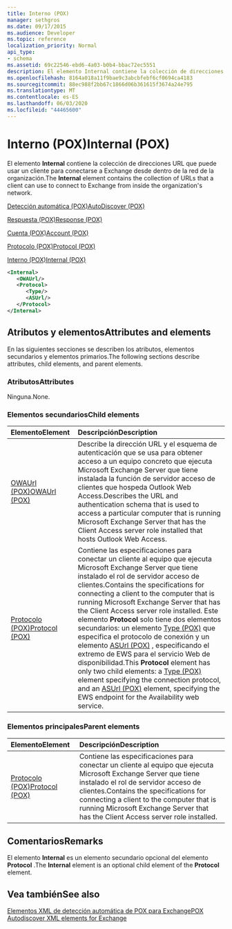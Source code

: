 ```yaml
---
title: Interno (POX)
manager: sethgros
ms.date: 09/17/2015
ms.audience: Developer
ms.topic: reference
localization_priority: Normal
api_type:
- schema
ms.assetid: 69c22546-ebd6-4a03-b0b4-bbac72ec5551
description: El elemento Internal contiene la colección de direcciones URL que puede usar un cliente para conectarse a Exchange desde dentro de la red de la organización.
ms.openlocfilehash: 8164a018a11f9bae9c3abcbfebf6cf0694ca4183
ms.sourcegitcommit: 88ec988f2bb67c1866d06b361615f3674a24e795
ms.translationtype: MT
ms.contentlocale: es-ES
ms.lasthandoff: 06/03/2020
ms.locfileid: "44465600"
---
```

# <a name="internal-pox"></a><span data-ttu-id="82561-103">Interno (POX)</span><span class="sxs-lookup"><span data-stu-id="82561-103">Internal (POX)</span></span>

<span data-ttu-id="82561-104">El elemento **Internal** contiene la colección de direcciones URL que puede usar un cliente para conectarse a Exchange desde dentro de la red de la organización.</span><span class="sxs-lookup"><span data-stu-id="82561-104">The **Internal** element contains the collection of URLs that a client can use to connect to Exchange from inside the organization's network.</span></span> 
  
[<span data-ttu-id="82561-105">Detección automática (POX)</span><span class="sxs-lookup"><span data-stu-id="82561-105">AutoDiscover (POX)</span></span>](autodiscover-pox.md)
  
[<span data-ttu-id="82561-106">Respuesta (POX)</span><span class="sxs-lookup"><span data-stu-id="82561-106">Response (POX)</span></span>](response-pox.md)
  
[<span data-ttu-id="82561-107">Cuenta (POX)</span><span class="sxs-lookup"><span data-stu-id="82561-107">Account (POX)</span></span>](account-pox.md)
  
[<span data-ttu-id="82561-108">Protocolo (POX)</span><span class="sxs-lookup"><span data-stu-id="82561-108">Protocol (POX)</span></span>](protocol-pox.md)
  
[<span data-ttu-id="82561-109">Interno (POX)</span><span class="sxs-lookup"><span data-stu-id="82561-109">Internal (POX)</span></span>](internal-pox.md)
  
```xml
<Internal>
   <OWAUrl/>
   <Protocol>
      <Type/>
      <ASUrl/>
   </Protocol>
</Internal>
```

## <a name="attributes-and-elements"></a><span data-ttu-id="82561-110">Atributos y elementos</span><span class="sxs-lookup"><span data-stu-id="82561-110">Attributes and elements</span></span>

<span data-ttu-id="82561-111">En las siguientes secciones se describen los atributos, elementos secundarios y elementos primarios.</span><span class="sxs-lookup"><span data-stu-id="82561-111">The following sections describe attributes, child elements, and parent elements.</span></span>
  
### <a name="attributes"></a><span data-ttu-id="82561-112">Atributos</span><span class="sxs-lookup"><span data-stu-id="82561-112">Attributes</span></span>

<span data-ttu-id="82561-113">Ninguna.</span><span class="sxs-lookup"><span data-stu-id="82561-113">None.</span></span>
  
### <a name="child-elements"></a><span data-ttu-id="82561-114">Elementos secundarios</span><span class="sxs-lookup"><span data-stu-id="82561-114">Child elements</span></span>

|<span data-ttu-id="82561-115">**Elemento**</span><span class="sxs-lookup"><span data-stu-id="82561-115">**Element**</span></span>|<span data-ttu-id="82561-116">**Descripción**</span><span class="sxs-lookup"><span data-stu-id="82561-116">**Description**</span></span>|
|:-----|:-----|
|[<span data-ttu-id="82561-117">OWAUrl (POX)</span><span class="sxs-lookup"><span data-stu-id="82561-117">OWAUrl (POX)</span></span>](owaurl-pox.md) <br/> |<span data-ttu-id="82561-118">Describe la dirección URL y el esquema de autenticación que se usa para obtener acceso a un equipo concreto que ejecuta Microsoft Exchange Server que tiene instalada la función de servidor acceso de clientes que hospeda Outlook Web Access.</span><span class="sxs-lookup"><span data-stu-id="82561-118">Describes the URL and authentication schema that is used to access a particular computer that is running Microsoft Exchange Server that has the Client Access server role installed that hosts Outlook Web Access.</span></span>  <br/> |
|[<span data-ttu-id="82561-119">Protocolo (POX)</span><span class="sxs-lookup"><span data-stu-id="82561-119">Protocol (POX)</span></span>](protocol-pox.md) <br/> |<span data-ttu-id="82561-120">Contiene las especificaciones para conectar un cliente al equipo que ejecuta Microsoft Exchange Server que tiene instalado el rol de servidor acceso de clientes.</span><span class="sxs-lookup"><span data-stu-id="82561-120">Contains the specifications for connecting a client to the computer that is running Microsoft Exchange Server that has the Client Access server role installed.</span></span> <span data-ttu-id="82561-121">Este elemento **Protocol** solo tiene dos elementos secundarios: un elemento [Type (POX)](type-pox.md) que especifica el protocolo de conexión y un elemento [ASUrl (POX)](asurl-pox.md) , especificando el extremo de EWS para el servicio Web de disponibilidad.</span><span class="sxs-lookup"><span data-stu-id="82561-121">This **Protocol** element has only two child elements: a [Type (POX)](type-pox.md) element specifying the connection protocol, and an [ASUrl (POX)](asurl-pox.md) element, specifying the EWS endpoint for the Availability web service.</span></span>  <br/> |
   
### <a name="parent-elements"></a><span data-ttu-id="82561-122">Elementos principales</span><span class="sxs-lookup"><span data-stu-id="82561-122">Parent elements</span></span>

|<span data-ttu-id="82561-123">**Elemento**</span><span class="sxs-lookup"><span data-stu-id="82561-123">**Element**</span></span>|<span data-ttu-id="82561-124">**Descripción**</span><span class="sxs-lookup"><span data-stu-id="82561-124">**Description**</span></span>|
|:-----|:-----|
|[<span data-ttu-id="82561-125">Protocolo (POX)</span><span class="sxs-lookup"><span data-stu-id="82561-125">Protocol (POX)</span></span>](protocol-pox.md) <br/> |<span data-ttu-id="82561-126">Contiene las especificaciones para conectar un cliente al equipo que ejecuta Microsoft Exchange Server que tiene instalado el rol de servidor acceso de clientes.</span><span class="sxs-lookup"><span data-stu-id="82561-126">Contains the specifications for connecting a client to the computer that is running Microsoft Exchange Server that has the Client Access server role installed.</span></span>  <br/> |
   
## <a name="remarks"></a><span data-ttu-id="82561-127">Comentarios</span><span class="sxs-lookup"><span data-stu-id="82561-127">Remarks</span></span>

<span data-ttu-id="82561-128">El elemento **Internal** es un elemento secundario opcional del elemento **Protocol** .</span><span class="sxs-lookup"><span data-stu-id="82561-128">The **Internal** element is an optional child element of the **Protocol** element.</span></span> 
  
## <a name="see-also"></a><span data-ttu-id="82561-129">Vea también</span><span class="sxs-lookup"><span data-stu-id="82561-129">See also</span></span>



[<span data-ttu-id="82561-130">Elementos XML de detección automática de POX para Exchange</span><span class="sxs-lookup"><span data-stu-id="82561-130">POX Autodiscover XML elements for Exchange</span></span>](pox-autodiscover-xml-elements-for-exchange.md)

